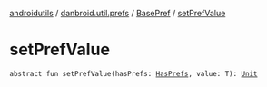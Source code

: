 [androidutils](../../index.md) / [danbroid.util.prefs](../index.md) / [BasePref](index.md) / [setPrefValue](./set-pref-value.md)

# setPrefValue

`abstract fun setPrefValue(hasPrefs: `[`HasPrefs`](../-has-prefs/index.md)`, value: T): `[`Unit`](https://kotlinlang.org/api/latest/jvm/stdlib/kotlin/-unit/index.html)